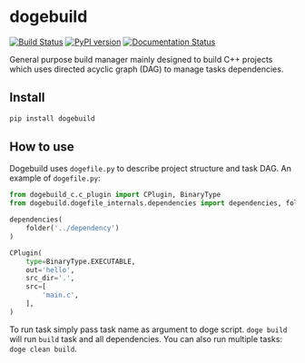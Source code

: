 # dogebuild

[![Build Status](https://travis-ci.org/dogebuild/dogebuild.svg?branch=master)](https://travis-ci.org/dogebuild/dogebuild)
[![PyPI version](https://badge.fury.io/py/dogebuild.svg)](https://badge.fury.io/py/dogebuild)
[![Documentation Status](https://readthedocs.org/projects/dogebuild/badge/?version=latest)](https://dogebuild.readthedocs.io/en/latest/?badge=latest)

General purpose build manager mainly designed to build C++ projects which
uses directed acyclic graph (DAG) to manage tasks dependencies.

## Install

```sh
pip install dogebuild
```

## How to use

Dogebuild uses `dogefile.py` to describe project structure and task DAG.
An example of `dogefile.py`:

```python
from dogebuild_c.c_plugin import CPlugin, BinaryType
from dogebuild.dogefile_internals.dependencies import dependencies, folder

dependencies(
    folder('../dependency')
)

CPlugin(
    type=BinaryType.EXECUTABLE,
    out='hello',
    src_dir='.',
    src=[
        'main.c',
    ],
)
```

To run task simply pass task name as argument to doge script.
`doge build` will run `build` task and all dependencies.
You can also run multiple tasks: `doge clean build`.
